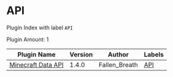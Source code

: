 # API

Plugin Index with label `API`

Plugin Amount: 1

| Plugin Name | Version | Author | Labels |
| --- | --- | --- | --- |
| [Minecraft Data API](/generated/plugins/minecraft_data_api.md) | 1.4.0 | Fallen_Breath | [API](/generated/labels/api.md) |
